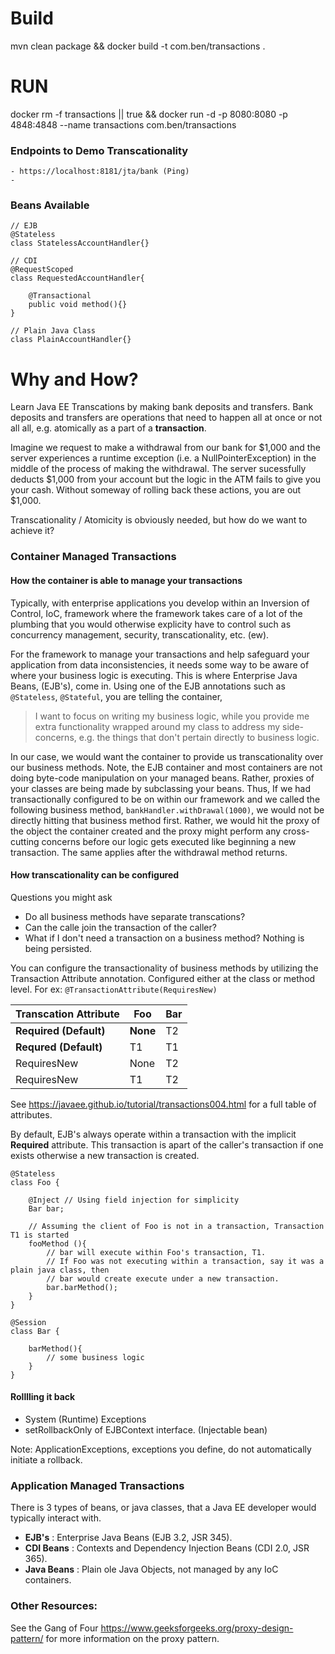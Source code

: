 # Build
mvn clean package && docker build -t com.ben/transactions .

# RUN
docker rm -f transactions || true && docker run -d -p 8080:8080 -p 4848:4848 --name transactions com.ben/transactions


### Endpoints to Demo Transcationality
    - https://localhost:8181/jta/bank (Ping)
	-

### Beans Available
```
// EJB
@Stateless
class StatelessAccountHandler{}

// CDI
@RequestScoped
class RequestedAccountHandler{

    @Transactional
    public void method(){}
}

// Plain Java Class
class PlainAccountHandler{}
```

# Why and How?

Learn Java EE Transcations by making bank deposits and transfers. Bank deposits and transfers are
operations that need to happen all at once or not all all, e.g. atomically as a part of a **transaction**. 

Imagine we request to make a withdrawal from our bank for $1,000 and the server experiences a runtime exception (i.e. a NullPointerException) in the middle of the process of making the withdrawal. The server sucessfully deducts $1,000 from your account but the logic in the ATM fails to give you your cash. Without someway of rolling back these actions, you are out $1,000. 

Transcationality / Atomicity is obviously needed, but how do we want to achieve it?

### Container Managed Transactions

#### How the container is able to manage your transactions
Typically, with enterprise applications you develop within an Inversion of Control, IoC, framework where the framework takes care of a lot of the plumbing that you would otherwise explicity have to control such as concurrency management, security, transcationality, etc. (ew).

For the framework to manage your transactions and help safeguard your application from data inconsistencies, it needs some way to be aware of where your business logic is executing. This is where Enterprise Java Beans, (EJB's), come in. Using one of the EJB annotations such as ```@Stateless```, ```@Stateful```, you are telling the container,
 > I want to focus on writing my business logic, while you provide me extra functionality wrapped around my class to address my side-concerns, e.g. the things that don't pertain directly to business logic.

 In our case, we would want the container to provide us transcationality over our business methods. Note, the EJB container and most containers are not doing byte-code manipulation on your managed beans. Rather, proxies of your classes are being made by subclassing your beans. Thus, If we had transactionally configured to be on within our framework and we called the following business method, ```bankHandler.withDrawal(1000)```, we would not be directly hitting that business method first. Rather, we would hit the proxy of the object the container created and the proxy might perform any cross-cutting concerns before our logic gets executed like beginning a new transaction. The same applies after the withdrawal method returns.

#### How transcationality can be configured
Questions you might ask 
- Do all business methods have separate transcations? 
- Can the calle join the transaction of the caller?
- What if I don't need a transaction on a business method? Nothing is being persisted.

You can configure the transactionality of business methods by utilizing the Transaction Attribute annotation. Configured either at the class or method level. For ex: ```@TransactionAttribute(RequiresNew)```

| Transcation Attribute | Foo | Bar |
|------------------------|-----|-----|
| **Required (Default)** | **None**| T2  |
| **Requred (Default)** | T1 | T1 |
| RequiresNew | None | T2 |
| RequiresNew | T1 | T2 |

See https://javaee.github.io/tutorial/transactions004.html for a full table of attributes.

By default, EJB's always operate within a transaction with the implicit **Required** attribute. This transaction is apart of the caller's transaction if one exists otherwise a new transaction is created. 

```
@Stateless
class Foo {

	@Inject // Using field injection for simplicity
	Bar bar;

	// Assuming the client of Foo is not in a transaction, Transaction T1 is started
	fooMethod (){
		// bar will execute within Foo's transaction, T1.
		// If Foo was not executing within a transaction, say it was a plain java class, then 
		// bar would create execute under a new transaction.
		bar.barMethod(); 
	}
}

@Session
class Bar {

	barMethod(){
		// some business logic
	}
}
```
#### Rolllling it back
- System (Runtime) Exceptions
- setRollbackOnly of EJBContext interface. (Injectable bean)

Note: ApplicationExceptions, exceptions you define, do not automatically initiate a rollback.

### Application Managed Transactions
There is 3 types of beans, or java classes, that a Java EE developer would typically interact with. 
- **EJB's** : Enterprise Java Beans (EJB 3.2, JSR 345).
- **CDI Beans** : Contexts and Dependency Injection Beans (CDI 2.0, JSR 365).
- **Java Beans** : Plain ole Java Objects, not managed by any IoC containers.

### Other Resources:
See the Gang of Four https://www.geeksforgeeks.org/proxy-design-pattern/ for more information on the proxy pattern.
